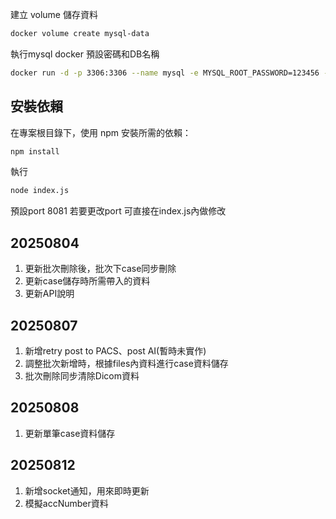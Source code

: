 建立 volume 儲存資料
```bash
docker volume create mysql-data
```

執行mysql docker 預設密碼和DB名稱
```bash
docker run -d -p 3306:3306 --name mysql -e MYSQL_ROOT_PASSWORD=123456 -e MYSQL_DATABASE=test mysql:8 --character-set-server=utf8mb4 --collation-server=utf8mb4_unicode_ci
```

## 安裝依賴

在專案根目錄下，使用 npm 安裝所需的依賴：

```bash
npm install
```

執行
```bash
node index.js
```

預設port 8081
若要更改port 可直接在index.js內做修改

## 20250804
1. 更新批次刪除後，批次下case同步刪除
2. 更新case儲存時所需帶入的資料
3. 更新API說明

## 20250807
1. 新增retry post to PACS、post AI(暫時未實作)
2. 調整批次新增時，根據files內資料進行case資料儲存
3. 批次刪除同步清除Dicom資料

## 20250808
1. 更新單筆case資料儲存

## 20250812
1. 新增socket通知，用來即時更新
2. 模擬accNumber資料